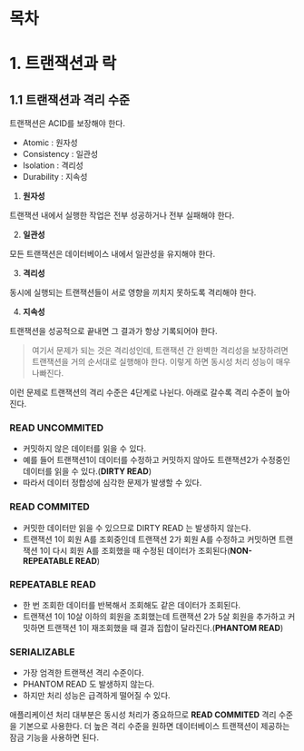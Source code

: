 # 목차

# 1. 트랜잭션과 락

## 1.1 트랜잭션과 격리 수준

트랜잭션은 ACID를 보장해야 한다.

- Atomic : 원자성
- Consistency : 일관성
- Isolation : 격리성
- Durability : 지속성


1. **원자성**

트랜잭션 내에서 실행한 작업은 전부 성공하거나 전부 실패해야 한다.

2. **일관성**

모든 트랜잭션은 데이터베이스 내에서 일관성을 유지해야 한다.

3. **격리성**

동시에 실행되는 트랜잭션들이 서로 영향을 끼치지 못하도록 격리해야 한다.

4. **지속성**

트랜잭션을 성공적으로 끝내면 그 결과가 항상 기록되어야 한다.


> 여기서 문제가 되는 것은 격리성인데, 트랜잭션 간 완벽한 격리성을 보장하려면
트랜잭션을 거의 순서대로 실행해야 한다. 이렇게 하면 동시성 처리 성능이 매우 나빠진다.

이런 문제로 트랜잭션의 격리 수준은 4단계로 나뉜다. 아래로 갈수록 격리 수준이 높아진다.

### READ UNCOMMITED

- 커밋하지 않은 데이터를 읽을 수 있다.
- 예를 들어 트랜잭션1이 데이터를 수정하고 커밋하지 않아도 트랜잭션2가 수정중인 데이터를 읽을 수 있다.(**DIRTY READ**)
- 따라서 데이터 정합성에 심각한 문제가 발생할 수 있다.

### READ COMMITED

- 커밋한 데이터만 읽을 수 있으므로 DIRTY READ 는 발생하지 않는다.
- 트랜잭션 1이 회원 A를 조회중인데 트랜잭션 2가 회원 A를 수정하고 커밋하면 트랜잭션 1이 다시 회원 A를 조회했을 때
수정된 데이터가 조회된다(**NON-REPEATABLE READ**)

### REPEATABLE READ

- 한 번 조회한 데이터를 반복해서 조회해도 같은 데이터가 조회된다.
- 트랜잭션 1이 10살 이하의 회원을 조회했는데 트랜잭션 2가 5살 회원을 추가하고 커밋하면 트랜잭션 1이 재조회했을 때
결과 집합이 달라진다.(**PHANTOM READ**)

### SERIALIZABLE

- 가장 엄격한 트랜잭션 격리 수준이다.
- PHANTOM READ 도 발생하지 않는다.
- 하지만 처리 성능은 급격하게 떨어질 수 있다.

애플리케이션 처리 대부분은 동시성 처리가 중요하므로 **READ COMMITED** 격리 수준을 기본으로 사용한다.
더 높은 격리 수준을 원하면 데이터베이스 트랜잭션이 제공하는 잠금 기능을 사용하면 된다.



